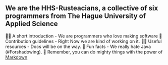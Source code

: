 ## We are the HHS-Rusteacians, a collective of six programmers from The Hague University of Applied Science

🙋‍♀️ A short introduction - We are programmers who love making software
🌈 Contribution guidelines - Right Now we are kind of working on it.
👩‍💻 Useful resources - Docs will be on the way.
🍿 Fun facts - We really hate Java (#Forshadowing).
🧙 Remember, you can do mighty things with the power of [Markdown](https://docs.github.com/github/writing-on-github/getting-started-with-writing-and-formatting-on-github/basic-writing-and-formatting-syntax)
